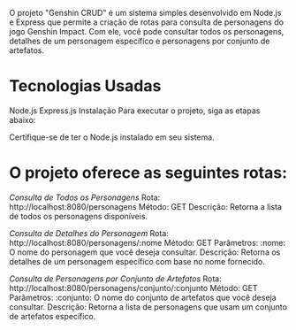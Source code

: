 
O projeto "Genshin CRUD" é um sistema simples desenvolvido em Node.js e Express que permite a criação de rotas para consulta de personagens do jogo Genshin Impact. Com ele, você pode consultar todos os personagens, detalhes de um personagem específico e personagens por conjunto de artefatos.

# Tecnologias Usadas
Node.js
Express.js
Instalação
Para executar o projeto, siga as etapas abaixo:

Certifique-se de ter o Node.js instalado em seu sistema.

# O projeto oferece as seguintes rotas:

*Consulta de Todos os Personagens*
 Rota: http://localhost:8080/personagens
 Método: GET
 Descrição: Retorna a lista de todos os personagens disponíveis.

*Consulta de Detalhes do Personagem*
Rota: http://localhost:8080/personagens/:nome
Método: GET
Parâmetros:
:nome: O nome do personagem que você deseja consultar.
Descrição: Retorna os detalhes de um personagem específico com base no nome fornecido.

*Consulta de Personagens por Conjunto de Artefatos*
Rota: http://localhost:8080/personagens/conjunto/:conjunto
Método: GET
Parâmetros:
:conjunto: O nome do conjunto de artefatos que você deseja consultar.
Descrição: Retorna a lista de personagens que usam um conjunto de artefatos específico.

